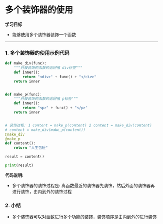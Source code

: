 # 多个装饰器的使用

**学习目标**

* 能够使用多个装饰器装饰一个函数

---

### 1. 多个装饰器的使用示例代码

```py
def make_div(func):
    """对被装饰的函数的返回值 div标签"""
    def inner():
        return "<div>" + func() + "</div>"
    return inner


def make_p(func):
    """对被装饰的函数的返回值 p标签"""
    def inner():
        return "<p>" + func() + "</p>"
    return inner


# 装饰过程: 1 content = make_p(content) 2 content = make_div(content)
# content = make_div(make_p(content))
@make_div
@make_p
def content():
    return "人生苦短"

result = content()

print(result)
```

**代码说明:**

* 多个装饰器的装饰过程是: 离函数最近的装饰器先装饰，然后外面的装饰器再进行装饰，由内到外的装饰过程

### 2. 小结

* 多个装饰器可以对函数进行多个功能的装饰，装饰顺序是由内到外的进行装饰



